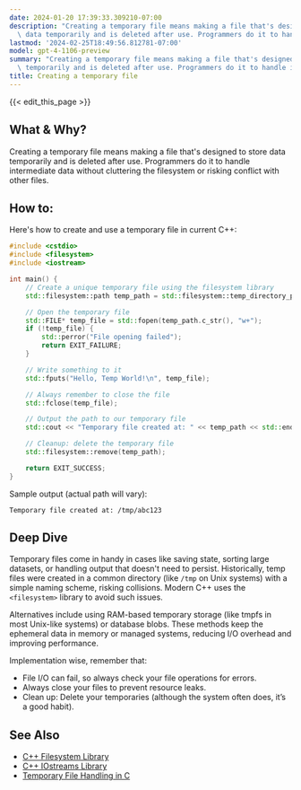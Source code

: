 ```yaml
---
date: 2024-01-20 17:39:33.309210-07:00
description: "Creating a temporary file means making a file that's designed to store\
  \ data temporarily and is deleted after use. Programmers do it to handle intermediate\u2026"
lastmod: '2024-02-25T18:49:56.812781-07:00'
model: gpt-4-1106-preview
summary: "Creating a temporary file means making a file that's designed to store data\
  \ temporarily and is deleted after use. Programmers do it to handle intermediate\u2026"
title: Creating a temporary file
---
```


{{< edit_this_page >}}

## What & Why?

Creating a temporary file means making a file that's designed to store data temporarily and is deleted after use. Programmers do it to handle intermediate data without cluttering the filesystem or risking conflict with other files.

## How to:

Here's how to create and use a temporary file in current C++:

```C++
#include <cstdio>
#include <filesystem>
#include <iostream>

int main() {
    // Create a unique temporary file using the filesystem library
    std::filesystem::path temp_path = std::filesystem::temp_directory_path() /= std::tmpnam(nullptr);

    // Open the temporary file
    std::FILE* temp_file = std::fopen(temp_path.c_str(), "w+");
    if (!temp_file) {
        std::perror("File opening failed");
        return EXIT_FAILURE;
    }

    // Write something to it
    std::fputs("Hello, Temp World!\n", temp_file);

    // Always remember to close the file
    std::fclose(temp_file);

    // Output the path to our temporary file
    std::cout << "Temporary file created at: " << temp_path << std::endl;

    // Cleanup: delete the temporary file
    std::filesystem::remove(temp_path);

    return EXIT_SUCCESS;
}
```

Sample output (actual path will vary):

```
Temporary file created at: /tmp/abc123
```

## Deep Dive

Temporary files come in handy in cases like saving state, sorting large datasets, or handling output that doesn't need to persist. Historically, temp files were created in a common directory (like `/tmp` on Unix systems) with a simple naming scheme, risking collisions. Modern C++ uses the `<filesystem>` library to avoid such issues.

Alternatives include using RAM-based temporary storage (like tmpfs in most Unix-like systems) or database blobs. These methods keep the ephemeral data in memory or managed systems, reducing I/O overhead and improving performance.

Implementation wise, remember that:
- File I/O can fail, so always check your file operations for errors.
- Always close your files to prevent resource leaks.
- Clean up: Delete your temporaries (although the system often does, it’s a good habit).

## See Also

- [C++ Filesystem Library](https://en.cppreference.com/w/cpp/filesystem)
- [C++ IOstreams Library](https://en.cppreference.com/w/cpp/io)
- [Temporary File Handling in C](http://www.cplusplus.com/reference/cstdio/tmpfile/)
